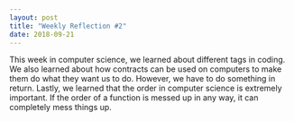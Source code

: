 ```yaml
---
layout: post
title: "Weekly Reflection #2"
date: 2018-09-21
---
```


This week in computer science, we learned about different tags in coding. We also learned about how contracts can be used on computers to make them do what they want us to do. However, we have to do something in return. Lastly, we learned that the order in computer science is extremely important. If the order of a function is messed up in any way, it can completely mess things up.
